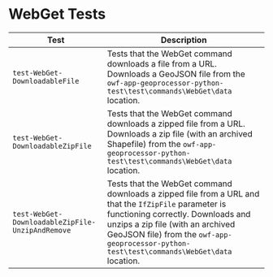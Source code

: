 # WebGet Tests

|Test|Description|
|----|-----|
|`test-WebGet-DownloadableFile`|Tests that the WebGet command downloads a file from a URL. Downloads a GeoJSON file from the `owf-app-geoprocessor-python-test\test\commands\WebGet\data` location.|
|`test-WebGet-DownloadableZipFile`|Tests that the WebGet command downloads a zipped file from a URL. Downloads a zip file (with an archived Shapefile) from the `owf-app-geoprocessor-python-test\test\commands\WebGet\data` location.|
|`test-WebGet-DownloadableZipFile-UnzipAndRemove`|Tests that the WebGet command downloads a zipped file from a URL and that the `IfZipFile` parameter is functioning correctly. Downloads and unzips a zip file (with an archived GeoJSON file) from the `owf-app-geoprocessor-python-test\test\commands\WebGet\data` location.|